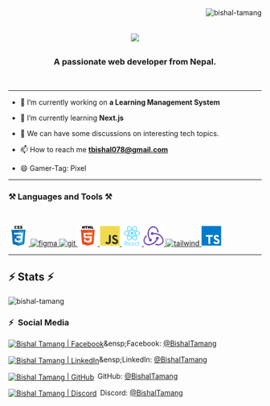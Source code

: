  <img align="right" src="https://komarev.com/ghpvc/?username=bishal-tamang&label=Profile%20views&color=0e75b6&style=flat" alt="bishal-tamang" />

 <h1 align="center">
    <img src="https://readme-typing-svg.herokuapp.com/?font=Righteous&size=35&center=true&vCenter=true&width=500&height=70&duration=3000&lines=Hey+There!+👋;+I'm+Bishal+Tamang!;" />
</h1>

<h3 align="center">A passionate web developer from Nepal.</h3>

<br/>
<hr />

<div align="left">
 
 - 🔭 I’m currently working on **a Learning Management System**
 
 - 🌱 I’m currently learning **Next.js**
 
- 💬  We can have some discussions on interesting tech topics.

- 📫  How to reach me **tbishal078@gmail.com**

- 😄  Gamer-Tag: Pixel

 </div>

 <hr />

<h3 align="left">⚒️ Languages and Tools ⚒️</h3>
<br />
<p align="left"> <a href="https://www.w3schools.com/css/" target="_blank" rel="noreferrer"> <img src="https://raw.githubusercontent.com/devicons/devicon/master/icons/css3/css3-original-wordmark.svg" alt="css3" width="40" height="40"/> </a> <a href="https://www.figma.com/" target="_blank" rel="noreferrer"> <img src="https://www.vectorlogo.zone/logos/figma/figma-icon.svg" alt="figma" width="40" height="40"/> </a> <a href="https://git-scm.com/" target="_blank" rel="noreferrer"> <img src="https://www.vectorlogo.zone/logos/git-scm/git-scm-icon.svg" alt="git" width="40" height="40"/> </a> <a href="https://www.w3.org/html/" target="_blank" rel="noreferrer"> <img src="https://raw.githubusercontent.com/devicons/devicon/master/icons/html5/html5-original-wordmark.svg" alt="html5" width="40" height="40"/> </a> <a href="https://developer.mozilla.org/en-US/docs/Web/JavaScript" target="_blank" rel="noreferrer"> <img src="https://raw.githubusercontent.com/devicons/devicon/master/icons/javascript/javascript-original.svg" alt="javascript" width="40" height="40"/> </a> <a href="https://reactjs.org/" target="_blank" rel="noreferrer"> <img src="https://raw.githubusercontent.com/devicons/devicon/master/icons/react/react-original-wordmark.svg" alt="react" width="40" height="40"/> </a> <a href="https://redux.js.org" target="_blank" rel="noreferrer"> <img src="https://raw.githubusercontent.com/devicons/devicon/master/icons/redux/redux-original.svg" alt="redux" width="40" height="40"/> </a> <a href="https://tailwindcss.com/" target="_blank" rel="noreferrer"> <img src="https://www.vectorlogo.zone/logos/tailwindcss/tailwindcss-icon.svg" alt="tailwind" width="40" height="40"/> </a> <a href="https://www.typescriptlang.org/" target="_blank" rel="noreferrer"> <img src="https://raw.githubusercontent.com/devicons/devicon/master/icons/typescript/typescript-original.svg" alt="typescript" width="40" height="40"/> </a> </p>

<hr />


<h2 align="left">⚡ Stats ⚡</h2>


<p><img align="center" src="https://github-readme-stats.vercel.app/api/top-langs?username=bishal-tamang&show_icons=true&locale=en&layout=compact" alt="bishal-tamang" /></p>

### ⚡&ensp;Social Media


[<img align="center" alt="Bishal Tamang | Facebook" width="28px" src="https://firebasestorage.googleapis.com/v0/b/web-johannesmilke.appspot.com/o/other%2Fsocial%2Ffacebook.png?alt=media" />]([https://www.facebook.com/shuvu00](https://www.facebook.com/profile.php?id=100011050750451))&ensp;Facebook: [@BishalTamang](https://www.facebook.com/profile.php?id=100011050750451)

[<img align="center" alt="Bishal Tamang | LinkedIn" width="28px" src="https://firebasestorage.googleapis.com/v0/b/web-johannesmilke.appspot.com/o/other%2Fsocial%2Flinkedin.png?alt=media" />]([https://www.linkedin.com/in/shuvam-koirala](https://www.linkedin.com/in/bishal-tamang/))&ensp;LinkedIn: [@BishalTamang](https://www.linkedin.com/in/bishal-tamang/)

[<img align="center" alt="Bishal Tamang | GitHub" width="28px" src="https://firebasestorage.googleapis.com/v0/b/web-johannesmilke.appspot.com/o/other%2Fsocial%2Fgithub.png?alt=media" />](https://github.com/Bishal-Tamang)&ensp;GitHub: [@BishalTamang](https://github.com/Bishal-Tamang)

[<img align="center" alt="Bishal Tamang | Discord" width="28px" height="28px" src="https://dcbadge.vercel.app/api/shield/650619473224663051" />](https://discord.com/users/650619473224663051)&ensp;Discord: [@BishalTamang](https://discord.com/users/650619473224663051)
